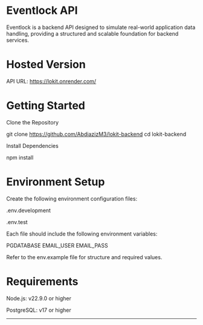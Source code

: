 # Eventlock API

Eventlock is a backend API designed to simulate real-world application data handling, providing a structured and scalable foundation for backend services.

# Hosted Version

API URL: https://lokit.onrender.com/

# Getting Started

Clone the Repository

git clone https://github.com/AbdiazizM3/lokit-backend
cd lokit-backend

Install Dependencies

npm install

# Environment Setup

Create the following environment configuration files:

.env.development

.env.test

Each file should include the following environment variables:

PGDATABASE
EMAIL_USER
EMAIL_PASS

Refer to the env.example file for structure and required values.

# Requirements

Node.js: v22.9.0 or higher

PostgreSQL: v17 or higher

---
